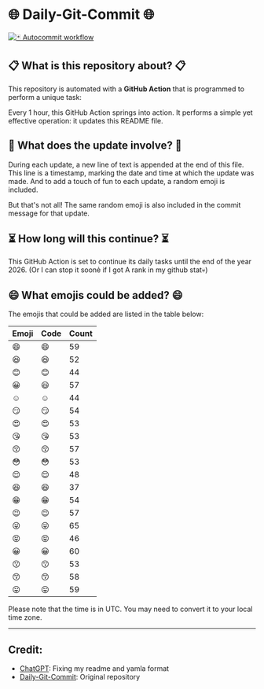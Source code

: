 # 🌐 Daily-Git-Commit 🌐

[![🃏 Autocommit workflow](https://github.com/kleqing/git-auto-commit/actions/workflows/main.yaml/badge.svg?event=check_run)](https://github.com/kleqing/git-auto-commit/actions/workflows/main.yaml)

## 📋 What is this repository about? 📋

This repository is automated with a **GitHub Action** that is programmed to perform a unique task:

Every 1 hour, this GitHub Action springs into action. It performs a simple yet effective operation: it updates this README file.

## 🔄 What does the update involve? 🔄

During each update, a new line of text is appended at the end of this file. This line is a timestamp, marking the date and time at which the update was made. And to add a touch of fun to each update, a random emoji is included.

But that's not all! The same random emoji is also included in the commit message for that update.

## ⏳ How long will this continue? ⏳

This GitHub Action is set to continue its daily tasks until the end of the year 2026. (Or I can stop it soonẻ if I got A rank in my github stat💀)

## 😄 What emojis could be added? 😄

The emojis that could be added are listed in the table below:

| Emoji | Code | Count |
| --- | --- | --- |
| 😄 | :smile: | 59 |
| 😆 | :laughing: | 52 |
| 😊 | :blush: | 44 |
| 😀 | :smiley: | 57 |
| ☺️ | :relaxed: | 44 |
| 😏 | :smirk: | 54 |
| 😍 | :heart_eyes: | 53 |
| 😘 | :kissing_heart: | 53 |
| 😚 | :kissing_closed_eyes: | 57 |
| 😳 | :flushed: | 53 |
| 😌 | :relieved: | 48 |
| 😆 | :satisfied: | 37 |
| 😁 | :grin: | 54 |
| 😉 | :wink: | 57 |
| 😜 | :stuck_out_tongue_winking_eye: | 65 |
| 😝 | :stuck_out_tongue_closed_eyes: | 46 |
| 😀 | :grinning: | 60 |
| 😗 | :kissing: | 53 |
| 😙 | :kissing_smiling_eyes: | 58 |
| 😛 | :stuck_out_tongue: | 59 |

Please note that the time is in UTC. You may need to convert it to your local time zone.

---

## Credit:

- [ChatGPT](chatgpt.com): Fixing my readme and yamla format
- [Daily-Git-Commit](https://github.com/diegomarty/daily-git-commit): Original repository

